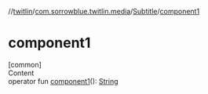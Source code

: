 //[twitlin](../../index.md)/[com.sorrowblue.twitlin.media](../index.md)/[Subtitle](index.md)/[component1](component1.md)



# component1  
[common]  
Content  
operator fun [component1](component1.md)(): [String](https://kotlinlang.org/api/latest/jvm/stdlib/kotlin/-string/index.html)  



